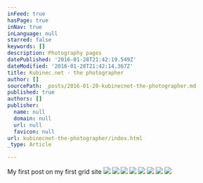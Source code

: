 ```yaml
---
inFeed: true
hasPage: true
inNav: true
inLanguage: null
starred: false
keywords: []
description: Photography pages
datePublished: '2016-01-28T21:42:19.549Z'
dateModified: '2016-01-28T21:42:14.367Z'
title: Kubinec.net - the photographer
author: []
sourcePath: _posts/2016-01-28-kubinecnet-the-photographer.md
published: true
authors: []
publisher:
  name: null
  domain: null
  url: null
  favicon: null
url: kubinecnet-the-photographer/index.html
_type: Article

---
```

My first post on my first grid site
![](https://the-grid-user-content.s3-us-west-2.amazonaws.com/794a504d-573b-4202-9d98-da4d180a9577.jpg)
![](https://the-grid-user-content.s3-us-west-2.amazonaws.com/00f5edfb-8927-4f02-923d-c69579c654b0.jpg)
![](https://the-grid-user-content.s3-us-west-2.amazonaws.com/43da0085-57d9-4468-bdd6-0dc74d2cd901.jpg)
![](https://the-grid-user-content.s3-us-west-2.amazonaws.com/16c361ae-5717-4e43-ad59-d76516ee6c75.jpg)
![](https://the-grid-user-content.s3-us-west-2.amazonaws.com/e77b6204-d13a-4c1c-8987-36601754e0fc.jpg)
![](https://the-grid-user-content.s3-us-west-2.amazonaws.com/d869835d-9d14-4d16-a9e9-87b7fcbfda3d.jpg)
![](https://the-grid-user-content.s3-us-west-2.amazonaws.com/a1d8b217-f2a2-4f67-8d64-25551deb6745.jpg)
![](https://the-grid-user-content.s3-us-west-2.amazonaws.com/13fd1e61-7208-415b-997a-6351c53d4438.jpg)